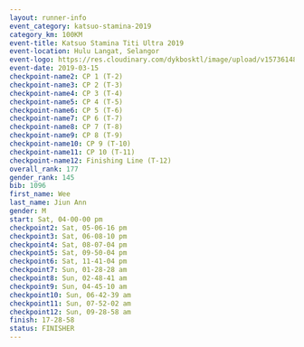 ```yaml
--- 
layout: runner-info 
event_category: katsuo-stamina-2019 
category_km: 100KM 
event-title: Katsuo Stamina Titi Ultra 2019 
event-location: Hulu Langat, Selangor 
event-logo: https://res.cloudinary.com/dykbosktl/image/upload/v1573614825/Logo/Logo_p7ft6n.png 
event-date: 2019-03-15 
checkpoint-name2: CP 1 (T-2) 
checkpoint-name3: CP 2 (T-3) 
checkpoint-name4: CP 3 (T-4) 
checkpoint-name5: CP 4 (T-5) 
checkpoint-name6: CP 5 (T-6) 
checkpoint-name7: CP 6 (T-7) 
checkpoint-name8: CP 7 (T-8) 
checkpoint-name9: CP 8 (T-9) 
checkpoint-name10: CP 9 (T-10) 
checkpoint-name11: CP 10 (T-11) 
checkpoint-name12: Finishing Line (T-12) 
overall_rank: 177
gender_rank: 145
bib: 1096
first_name: Wee
last_name: Jiun Ann
gender: M
start: Sat, 04-00-00 pm
checkpoint2: Sat, 05-06-16 pm
checkpoint3: Sat, 06-08-10 pm
checkpoint4: Sat, 08-07-04 pm
checkpoint5: Sat, 09-50-04 pm
checkpoint6: Sat, 11-41-04 pm
checkpoint7: Sun, 01-28-28 am
checkpoint8: Sun, 02-48-41 am
checkpoint9: Sun, 04-45-10 am
checkpoint10: Sun, 06-42-39 am
checkpoint11: Sun, 07-52-02 am
checkpoint12: Sun, 09-28-58 am
finish: 17-28-58
status: FINISHER
--- 
```

